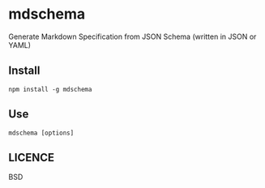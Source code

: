 # mdschema 

Generate Markdown Specification from JSON Schema (written in JSON or YAML)

## Install

`
npm install -g mdschema
`

## Use
`
mdschema [options]
`

## LICENCE
BSD
